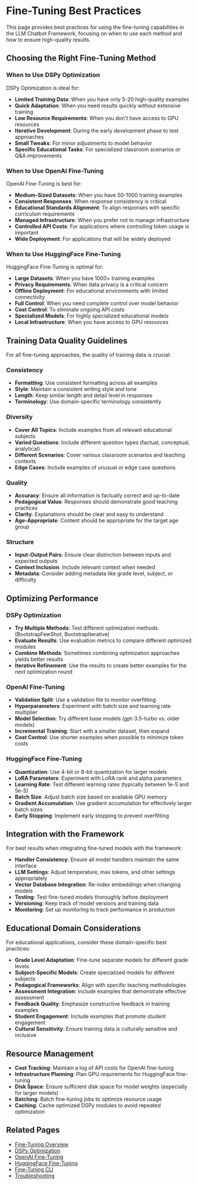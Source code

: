 # Fine-Tuning Best Practices

This page provides best practices for using the fine-tuning capabilities in the LLM Chatbot Framework, focusing on when to use each method and how to ensure high-quality results.

## Choosing the Right Fine-Tuning Method

### When to Use DSPy Optimization

DSPy Optimization is ideal for:

- **Limited Training Data**: When you have only 5-20 high-quality examples
- **Quick Adaptation**: When you need results quickly without extensive training
- **Low Resource Requirements**: When you don't have access to GPU resources
- **Iterative Development**: During the early development phase to test approaches
- **Small Tweaks**: For minor adjustments to model behavior
- **Specific Educational Tasks**: For specialized classroom scenarios or Q&A improvements

### When to Use OpenAI Fine-Tuning

OpenAI Fine-Tuning is best for:

- **Medium-Sized Datasets**: When you have 50-1000 training examples
- **Consistent Responses**: When response consistency is critical
- **Educational Standards Alignment**: To align responses with specific curriculum requirements
- **Managed Infrastructure**: When you prefer not to manage infrastructure
- **Controlled API Costs**: For applications where controlling token usage is important
- **Wide Deployment**: For applications that will be widely deployed

### When to Use HuggingFace Fine-Tuning

HuggingFace Fine-Tuning is optimal for:

- **Large Datasets**: When you have 1000+ training examples
- **Privacy Requirements**: When data privacy is a critical concern
- **Offline Deployment**: For educational environments with limited connectivity
- **Full Control**: When you need complete control over model behavior
- **Cost Control**: To eliminate ongoing API costs
- **Specialized Models**: For highly specialized educational models
- **Local Infrastructure**: When you have access to GPU resources

## Training Data Quality Guidelines

For all fine-tuning approaches, the quality of training data is crucial:

### Consistency

- **Formatting**: Use consistent formatting across all examples
- **Style**: Maintain a consistent writing style and tone
- **Length**: Keep similar length and detail level in responses
- **Terminology**: Use domain-specific terminology consistently

### Diversity

- **Cover All Topics**: Include examples from all relevant educational subjects
- **Varied Questions**: Include different question types (factual, conceptual, analytical)
- **Different Scenarios**: Cover various classroom scenarios and teaching contexts
- **Edge Cases**: Include examples of unusual or edge case questions

### Quality

- **Accuracy**: Ensure all information is factually correct and up-to-date
- **Pedagogical Value**: Responses should demonstrate good teaching practices
- **Clarity**: Explanations should be clear and easy to understand
- **Age-Appropriate**: Content should be appropriate for the target age group

### Structure

- **Input-Output Pairs**: Ensure clear distinction between inputs and expected outputs
- **Context Inclusion**: Include relevant context when needed
- **Metadata**: Consider adding metadata like grade level, subject, or difficulty

## Optimizing Performance

### DSPy Optimization

- **Try Multiple Methods**: Test different optimization methods (BootstrapFewShot, BootstrapIterative)
- **Evaluate Results**: Use evaluation metrics to compare different optimized modules
- **Combine Methods**: Sometimes combining optimization approaches yields better results
- **Iterative Refinement**: Use the results to create better examples for the next optimization round

### OpenAI Fine-Tuning

- **Validation Split**: Use a validation file to monitor overfitting
- **Hyperparameters**: Experiment with batch size and learning rate multiplier 
- **Model Selection**: Try different base models (gpt-3.5-turbo vs. older models)
- **Incremental Training**: Start with a smaller dataset, then expand
- **Cost Control**: Use shorter examples when possible to minimize token costs

### HuggingFace Fine-Tuning

- **Quantization**: Use 4-bit or 8-bit quantization for larger models
- **LoRA Parameters**: Experiment with LoRA rank and alpha parameters
- **Learning Rate**: Test different learning rates (typically between 1e-5 and 5e-5)
- **Batch Size**: Adjust batch size based on available GPU memory
- **Gradient Accumulation**: Use gradient accumulation for effectively larger batch sizes
- **Early Stopping**: Implement early stopping to prevent overfitting

## Integration with the Framework

For best results when integrating fine-tuned models with the framework:

- **Handler Consistency**: Ensure all model handlers maintain the same interface
- **LLM Settings**: Adjust temperature, max tokens, and other settings appropriately
- **Vector Database Integration**: Re-index embeddings when changing models
- **Testing**: Test fine-tuned models thoroughly before deployment
- **Versioning**: Keep track of model versions and training data
- **Monitoring**: Set up monitoring to track performance in production

## Educational Domain Considerations

For educational applications, consider these domain-specific best practices:

- **Grade Level Adaptation**: Fine-tune separate models for different grade levels
- **Subject-Specific Models**: Create specialized models for different subjects
- **Pedagogical Frameworks**: Align with specific teaching methodologies
- **Assessment Integration**: Include examples that demonstrate effective assessment
- **Feedback Quality**: Emphasize constructive feedback in training examples
- **Student Engagement**: Include examples that promote student engagement
- **Cultural Sensitivity**: Ensure training data is culturally sensitive and inclusive

## Resource Management

- **Cost Tracking**: Maintain a log of API costs for OpenAI fine-tuning
- **Infrastructure Planning**: Plan GPU requirements for HuggingFace fine-tuning
- **Disk Space**: Ensure sufficient disk space for model weights (especially for larger models)
- **Batching**: Batch fine-tuning jobs to optimize resource usage
- **Caching**: Cache optimized DSPy modules to avoid repeated optimization

## Related Pages

- [Fine-Tuning Overview](Fine-Tuning-Overview)
- [DSPy Optimization](DSPy-Optimization)
- [OpenAI Fine-Tuning](OpenAI-Fine-Tuning)
- [HuggingFace Fine-Tuning](HuggingFace-Fine-Tuning)
- [Fine-Tuning CLI](Fine-Tuning-CLI)
- [Troubleshooting](Fine-Tuning-Troubleshooting) 